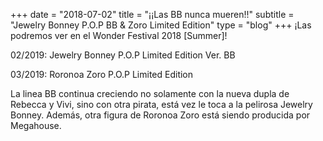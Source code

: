 +++
date = "2018-07-02"
title = "¡¡Las BB nunca mueren!!"
subtitle = "Jewelry Bonney P.O.P BB & Zoro Limited Edition"
type = "blog"
+++
¡Las podremos ver en el Wonder Festival 2018 [Summer]!

02/2019: Jewelry Bonney P.O.P Limited Edition Ver. BB

03/2019: Roronoa Zoro P.O.P Limited Edition

La linea BB continua creciendo no solamente con la nueva dupla de Rebecca y Vivi, sino con otra pirata, está vez le toca a la pelirosa Jewelry Bonney. Además, otra figura de Roronoa Zoro está siendo producida por Megahouse.